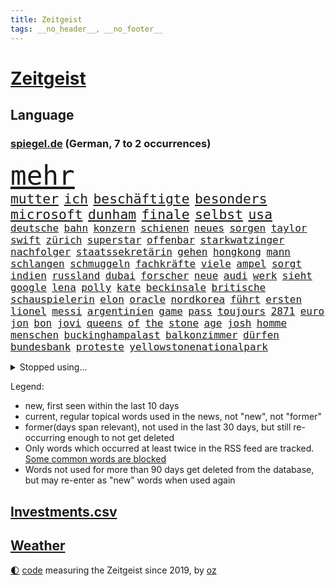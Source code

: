```yaml
---
title: Zeitgeist
tags: __no_header__, __no_footer__
---
```


# [Zeitgeist](https://oliz.io/zeitgeist/)

## Language

<h3><a href="https://www.spiegel.de" target="_blank">spiegel.de</a> (German, 7 to 2 occurrences)</h3>
<p style="font-family:monospace">
<span style="font-size:32pt"><a href="news_links.html#mehr" class="current">mehr</a></span>
<br>
<span style="font-size:16pt"><a href="news_links.html#mutter" class="current">mutter</a></span>
<span style="font-size:16pt"><a href="news_links.html#ich" class="current">ich</a></span>
<span style="font-size:16pt"><a href="news_links.html#beschäftigte" class="current">beschäftigte</a></span>
<span style="font-size:16pt"><a href="news_links.html#besonders" class="current">besonders</a></span>
<span style="font-size:16pt"><a href="news_links.html#microsoft" class="current">microsoft</a></span>
<span style="font-size:16pt"><a href="news_links.html#dunham" class="new">dunham</a></span>
<span style="font-size:16pt"><a href="news_links.html#finale" class="current">finale</a></span>
<span style="font-size:16pt"><a href="news_links.html#selbst" class="current">selbst</a></span>
<span style="font-size:16pt"><a href="news_links.html#usa" class="current">usa</a></span>
<br>
<span style="font-size:12pt"><a href="news_links.html#deutsche" class="current">deutsche</a></span>
<span style="font-size:12pt"><a href="news_links.html#bahn" class="current">bahn</a></span>
<span style="font-size:12pt"><a href="news_links.html#konzern" class="current">konzern</a></span>
<span style="font-size:12pt"><a href="news_links.html#schienen" class="current">schienen</a></span>
<span style="font-size:12pt"><a href="news_links.html#neues" class="current">neues</a></span>
<span style="font-size:12pt"><a href="news_links.html#sorgen" class="current">sorgen</a></span>
<span style="font-size:12pt"><a href="news_links.html#taylor" class="current">taylor</a></span>
<span style="font-size:12pt"><a href="news_links.html#swift" class="current">swift</a></span>
<span style="font-size:12pt"><a href="news_links.html#zürich" class="current">zürich</a></span>
<span style="font-size:12pt"><a href="news_links.html#superstar" class="current">superstar</a></span>
<span style="font-size:12pt"><a href="news_links.html#offenbar" class="current">offenbar</a></span>
<span style="font-size:12pt"><a href="news_links.html#starkwatzinger" class="current">starkwatzinger</a></span>
<span style="font-size:12pt"><a href="news_links.html#nachfolger" class="current">nachfolger</a></span>
<span style="font-size:12pt"><a href="news_links.html#staatssekretärin" class="current">staatssekretärin</a></span>
<span style="font-size:12pt"><a href="news_links.html#gehen" class="current">gehen</a></span>
<span style="font-size:12pt"><a href="news_links.html#hongkong" class="current">hongkong</a></span>
<span style="font-size:12pt"><a href="news_links.html#mann" class="current">mann</a></span>
<span style="font-size:12pt"><a href="news_links.html#schlangen" class="current">schlangen</a></span>
<span style="font-size:12pt"><a href="news_links.html#schmuggeln" class="new">schmuggeln</a></span>
<span style="font-size:12pt"><a href="news_links.html#fachkräfte" class="current">fachkräfte</a></span>
<span style="font-size:12pt"><a href="news_links.html#viele" class="current">viele</a></span>
<span style="font-size:12pt"><a href="news_links.html#ampel" class="current">ampel</a></span>
<span style="font-size:12pt"><a href="news_links.html#sorgt" class="current">sorgt</a></span>
<span style="font-size:12pt"><a href="news_links.html#indien" class="current">indien</a></span>
<span style="font-size:12pt"><a href="news_links.html#russland" class="current">russland</a></span>
<span style="font-size:12pt"><a href="news_links.html#dubai" class="current">dubai</a></span>
<span style="font-size:12pt"><a href="news_links.html#forscher" class="current">forscher</a></span>
<span style="font-size:12pt"><a href="news_links.html#neue" class="current">neue</a></span>
<span style="font-size:12pt"><a href="news_links.html#audi" class="current">audi</a></span>
<span style="font-size:12pt"><a href="news_links.html#werk" class="current">werk</a></span>
<span style="font-size:12pt"><a href="news_links.html#sieht" class="current">sieht</a></span>
<span style="font-size:12pt"><a href="news_links.html#google" class="current">google</a></span>
<span style="font-size:12pt"><a href="news_links.html#lena" class="current">lena</a></span>
<span style="font-size:12pt"><a href="news_links.html#polly" class="new">polly</a></span>
<span style="font-size:12pt"><a href="news_links.html#kate" class="current">kate</a></span>
<span style="font-size:12pt"><a href="news_links.html#beckinsale" class="new">beckinsale</a></span>
<span style="font-size:12pt"><a href="news_links.html#britische" class="current">britische</a></span>
<span style="font-size:12pt"><a href="news_links.html#schauspielerin" class="current">schauspielerin</a></span>
<span style="font-size:12pt"><a href="news_links.html#elon" class="current">elon</a></span>
<span style="font-size:12pt"><a href="news_links.html#oracle" class="new">oracle</a></span>
<span style="font-size:12pt"><a href="news_links.html#nordkorea" class="current">nordkorea</a></span>
<span style="font-size:12pt"><a href="news_links.html#führt" class="current">führt</a></span>
<span style="font-size:12pt"><a href="news_links.html#ersten" class="current">ersten</a></span>
<span style="font-size:12pt"><a href="news_links.html#lionel" class="current">lionel</a></span>
<span style="font-size:12pt"><a href="news_links.html#messi" class="current">messi</a></span>
<span style="font-size:12pt"><a href="news_links.html#argentinien" class="current">argentinien</a></span>
<span style="font-size:12pt"><a href="news_links.html#game" class="current">game</a></span>
<span style="font-size:12pt"><a href="news_links.html#pass" class="current">pass</a></span>
<span style="font-size:12pt"><a href="news_links.html#toujours" class="current">toujours</a></span>
<span style="font-size:12pt"><a href="news_links.html#2871" class="new">2871</a></span>
<span style="font-size:12pt"><a href="news_links.html#euro" class="current">euro</a></span>
<span style="font-size:12pt"><a href="news_links.html#jon" class="current">jon</a></span>
<span style="font-size:12pt"><a href="news_links.html#bon" class="current">bon</a></span>
<span style="font-size:12pt"><a href="news_links.html#jovi" class="current">jovi</a></span>
<span style="font-size:12pt"><a href="news_links.html#queens" class="current">queens</a></span>
<span style="font-size:12pt"><a href="news_links.html#of" class="current">of</a></span>
<span style="font-size:12pt"><a href="news_links.html#the" class="current">the</a></span>
<span style="font-size:12pt"><a href="news_links.html#stone" class="current">stone</a></span>
<span style="font-size:12pt"><a href="news_links.html#age" class="new">age</a></span>
<span style="font-size:12pt"><a href="news_links.html#josh" class="current">josh</a></span>
<span style="font-size:12pt"><a href="news_links.html#homme" class="new">homme</a></span>
<span style="font-size:12pt"><a href="news_links.html#menschen" class="current">menschen</a></span>
<span style="font-size:12pt"><a href="news_links.html#buckinghampalast" class="current">buckinghampalast</a></span>
<span style="font-size:12pt"><a href="news_links.html#balkonzimmer" class="new">balkonzimmer</a></span>
<span style="font-size:12pt"><a href="news_links.html#dürfen" class="current">dürfen</a></span>
<span style="font-size:12pt"><a href="news_links.html#bundesbank" class="current">bundesbank</a></span>
<span style="font-size:12pt"><a href="news_links.html#proteste" class="current">proteste</a></span>
<span style="font-size:12pt"><a href="news_links.html#yellowstonenationalpark" class="new">yellowstonenationalpark</a></span>
</p>
<details>
<summary>Stopped using...</summary>
<p class="former" style="font-size:12pt">
also(1357) worauf(1357) bayerische(1356) kommunen(1356) scheinen(1356) schrieb(1356) usaußenminister(1356) verbraucherschützer(1356) verluste(1356) wolfgang(1356) alternativen(1355) anwohner(1355) gemeinde(1355) steigenden(1355) alarm(1354) reduziert(1354) terroristen(1354) betroffenen(1353) christine(1353) fuß(1353) hsv(1353) karl(1353) lars(1353) lauterbach(1353) verbietet(1353) abstimmen(1352) bekam(1352) chelsea(1352) gesundheitsminister(1352) mario(1352) meldete(1352) ungewöhnlich(1352) vfl(1352) bedeuten(1351) bewerber(1351) bieten(1351) bisherige(1351) bundespräsident(1351) debüt(1351) helfer(1351) ließen(1351) steinmeier(1351) tore(1351) angebliche(1350) ankündigung(1350) gebaut(1350) leverkusen(1350) maria(1350) protestiert(1350) twitter(1350) unterschiedlich(1350) van(1350) augsburg(1349) dauerhaft(1349) mitunter(1349) vermutet(1349) weshalb(1349) 500(1348) 65(1348) facebook(1348) fließt(1348) senken(1348) stattfinden(1348) wälder(1348) 2018(1347) eintracht(1347) eskalation(1347) fußballbundesliga(1347) gehalt(1347) rückschlag(1347) üben(1347) betrug(1346) gesamte(1346) informationen(1346) mengen(1346) nominiert(1346) zivilisten(1346) amerika(1345) bewährungsstrafe(1345) europäer(1345) unterricht(1345) verschiebt(1345) zugelassen(1345) fielen(1344) for(1344) jury(1344) lastwagen(1344) netzwerk(1344) lebte(1343) nord(1343) radikale(1342) präsidentin(1341) beiträge(1340) ermittlern(1340) schüssen(1340) claudia(1339) mehrfach(1339) sinn(1339) frankwalter(1334) gemeinsame(1334) schaffte(1334) königin(1333) nationalen(1333) einschränkungen(1332) globale(1332) sendung(1330) eingeleitet(1329) umgeht(1329) reduzieren(1328) stürzen(1326) ältere(1326) vorgänger(1324) beweise(1321) provoziert(1320) ämter(1320) klimaziele(1319) günther(1306) einblicke(1303) karlsruhe(1302) heizen(1296) offener(1291) aktionen(1287) mängel(1285) berichtete(1257) westliche(1241) vormarsch(1229) carlos(1211) hochschulen(1195) investor(1179) verlag(1163) interessen(1151) unfälle(1142) gestanden(1133) drohende(1110) kolumbien(1107) novak(1097) zerstörte(1096) lebensmitteln(1091) arte(1090) rereportage(1090) arme(1084) verbunden(1078) zwingen(1078) verurteilung(1074) autoren(1072) vegas(1064) weibliche(1057) erscheint(1055) fluten(1054) kameras(1050) kuriose(1048) erkrankte(1040) stehlen(1026) diebe(1020) tiger(1003) energiekrise(981) einschätzungen(980) rauswurf(979) mond(974) oppositionsführer(973) magazin(971) methode(961) coaching(942) tradition(939) schloss(930) ärztin(924) lieferung(921) kriegs(918) marieagnes(911) symbol(908) ring(896) sankt(892) beschäftigen(889) gerichte(887) entführung(883) westens(868) fehlverhalten(867) unmittelbar(836) erneuerbare(835) kriegsbeginn(826) bewusst(817) 48(801) großmutter(789) el(773) 8(763) zunahme(761) 1200(758) kai(758) chinesischer(756) jimmy(739) finde(734) wozu(733) thüringens(725) jemals(721) demenz(717) entfernen(711) subventionen(691) werben(689) führten(684) entkommen(671) grab(671) herunter(670) begrenzen(668) dunkle(655) ersetzt(648) verbleib(645) vaters(636) eingeschaltet(635) abgestimmt(625) spaltet(620) asyl(618) razzien(617) future(616) desinformation(614) manipuliert(607) billigt(599) general(597) fängt(593) beantragen(592) ausgemacht(587) ulm(585) roland(573) djokovic(569) petersburg(566) angriffs(565) colorado(562) hinnehmen(561) regierende(556) überstanden(554) jerusalem(551) rüstet(535) aussieht(530) muslime(529) zufällig(529) alcaraz(519) zwingt(518) übungen(517) 52(514) islamistischen(512) getragen(511) technologie(510) ausgerufen(505) aktive(500) juristischen(500) schleswigholsteins(499) bär(498) kläger(497) generäle(496) lokale(495) 150000(494) loswerden(490) ministerpräsidenten(489) dfbpokal(487) wegner(485) ausschluss(483) instituts(482) rostock(482) spiegelrecherchen(479) entschlossen(476) laden(474) anlagen(472) tragischen(469) jugend(468) norditalien(467) gewartet(465) handelte(463) überwunden(463) miami(461) protestaktion(456) denkmal(454) tätern(451) linkspartei(448) italiener(442) geisel(441) kleinflugzeug(437) gewalttaten(433) oberbayern(433) absolute(432) schottischen(431) durchgesetzt(429) stuft(428) zeitung(423) bka(418) grundlage(415) gästen(415) seniorin(415) erheblich(413) rotenburg(411) serien(409) gelernt(408) evakuierung(407) kredite(399) achtjährige(391) lebensgefährlich(391) soldatinnen(391) wirtschaftlich(384) henry(382) schlucht(381) gegners(379) sächsischen(376) bundesagentur(370) wümme(370) marschflugkörper(368) vorlegen(365) weile(365) philosoph(362) vertreten(362) queere(354) geschlossene(353) erderwärmung(350) ezb(348) flieger(347) dfbfrauen(346) zutaten(346) klingbeil(342) arbeitslosen(340) palästinensische(334) journalistin(333) realistisch(332) geglückt(329) sicherheitsmaßnahmen(329) exemplar(328) gegeneinander(328) forschern(325) mittelalter(323) kanzlerpartei(322) südkoreanische(321) folter(319) nationalspielerinnen(319) anlage(317) teilzeit(316) chancenlos(314) kohleausstieg(312) rasche(312) notwendig(308) betrachten(306) völkermord(305) posts(304) jubeln(303) flüsse(302) schach(300) goldenen(298) arena(297) hühner(296) models(296) probiert(291) kontrollverlust(290) bayer(287) kassel(284) jugendstrafe(283) digitaler(282) hymne(282) jahreszeit(281) rki(281) entdeckten(280) erinnerungskultur(279) anläuft(275) streaminganbietern(275) schlicht(268) zugverkehr(268) gemüse(266) kritikerin(265) spektakuläre(265) königshaus(263) palästina(263) schwäbischen(263) 22jährige(259) vierjährige(258) taugen(257) veröffentlichung(255) gravierenden(254) 2035(252) olympiaqualifikation(252) bist(251) handball(251) götze(250) haftbefehle(250) rennstall(247) erkenntnis(245) schuf(245) angegangen(244) angeschlagen(244) gazastreifens(244) ratschläge(242) first(241) hamasgeiseln(241) ndr(240) glückwünsche(239) wagt(238) damaskus(237) abschneiden(236) bundes(236) uneins(232) geräumt(231) hilfslieferungen(230) prestigeprojekt(230) sommerspiele(230) raab(229) israelhamaskrieg(228) neonazis(228) tennisprofi(228) diktatur(227) universitäten(225) aussetzen(221) 60000(220) häftlinge(219) bären(218) eminem(218) lieferkettengesetz(217) nordrheinwestfälischen(217) haderte(216) ernsthafte(215) königreich(215) spendet(214) unikliniken(214) ngo(212) weltraumteleskop(211) gedenkfeier(210) plane(207) ehepaar(205) reichweite(205) zuschauen(205) geheimnisse(204) passierte(204) ultimatum(204) kalten(202) lagarde(200) nass(200) brisante(199) elite(199) motive(199) vereidigt(195) demnächst(193) großstädten(193) sharon(191) stärkt(191) ehefrauen(189) forderten(188) riesigen(188) tennislegende(187) anhebung(185) schulz(185) islamistischer(184) playoffs(184) reparieren(184) spruch(183) versicherung(183) präsent(182) verteidigern(182) aufgebaut(181) aussetzung(181) bestem(181) alkoholkonsum(180) belegschaft(180) arbeitgebern(179) inhaftiert(179) teppich(179) ergab(177) ausgenutzt(176) giftige(176) pilze(175) timo(175) astronauten(174) hannah(174) vorsitz(174) lebendig(172) pottwal(172) whistleblower(172) berücksichtigt(171) bunker(171) göttingen(171) muskeln(170) niedergelegt(170) temu(169) baumarkt(167) carl(167) hausbesitzer(167) drangen(166) abwasser(165) alfred(165) fünftel(165) provokation(164) sonde(164) wettkampf(164) geldstrafen(162) nervig(162) ordentlich(162) schwäbisch(162) verpflichten(162) artillerie(161) verbraucherzentralen(160) leichtes(159) ardserie(157) cotrainer(157) duolingo(157) 53jähriger(156) badenwürttembergischen(156) ergeht(155) gesundheitszustand(155) onlineplattform(155) umarmt(155) zeitzeugen(155) brennende(154) günstigeren(154) rückwirkend(154) voice(154) houston(153) route(151) uniform(151) bienen(150) irgendwie(150) vereinnahmung(149) zuwendungen(149) justizministerium(148) kollabierten(148) neuerdings(148) dreharbeiten(147) humboldtuniversität(147) marken(147) einigem(146) luftschlägen(146) matteo(146) verzögerungen(146) bauernhof(145) rundfunk(142) verschlingt(142) diabetes(141) heiraten(141) contest(140) eurovision(140) unerschütterliche(140) harvey(139) geantwortet(138) liebesleben(138) einzigartig(137) expertenrat(137) hagen(136) hab(135) teilnehmende(135) montagmorgen(134) nackte(134) vergibt(134) ausüben(133) bundesgesundheitsminister(133) mitnehmen(133) 170(132) hohem(131) french(130) manipulation(130) trotzig(130) missbrauchte(129) staatengemeinschaft(129) vizepräsidentin(129) energieversorgung(128) gewagt(128) negativ(128) sacha(128) drogenkartelle(127) häusern(127) marathon(127) umweltaktivisten(127) bahncard(126) manfred(126) schmuck(126) sportlichen(126) jahrzehntelange(125) kulturbetrieb(125) schwein(125) studiert(125) versammelten(124) ellen(123) frühe(123) gefälschter(123) hing(123) nsu(123) polizeibeamte(123) teilten(123) kehl(122) ruinen(122) sparer(121) treibhausgasemissionen(121) unverständnis(121) 74(120) gemeinsamer(120) knochen(118) niedergeschlagen(118) sinkenden(117) blau(116) euwahl(116) jva(116) schwimmer(116) ewigkeit(115) olympiateilnahme(115) pfiff(115) 58(114) bestellen(114) jahrestag(114) marsch(114) oberdorf(113) everest(112) geheimdiensten(112) held(112) kremlherrscher(112) mount(112) north(112) datenschützer(111) heizungsgesetz(111) rihanna(111) raffinierten(110) architektur(108) erwirken(108) thcgrenzwert(108) anteilnahme(107) katy(107) kimmel(107) mexikaner(107) unschlagbar(107) ärgerte(107) europe(106) hochstapler(106) persönlichkeit(106) schweigegeldprozess(106) chiphersteller(105) fußgänger(105) fälschlicherweise(105) ussenator(104) nebraska(103) hessischen(102) kreativ(102) wehr(102) zendaya(102) dmitrij(101) schlechtere(101) country(100) countrycharts(100) kommunizieren(100) baseballschläger(99) fehlern(99) französisches(99) unerwünscht(99) abwerfen(98) kürze(98) meistern(98) offenhalten(98) schulter(98) fotografieren(97) irrtümlich(97) nationaler(97) ostdeutscher(97) trinkwasser(97) verdammt(97) bereitstellen(96) klaas(96) ruth(96) atmen(95) barry(95) bundesstaaten(95) dürfe(95) munitionsmangel(95) verschärfte(95) asiens(94) ausbremsen(94) boxen(94) seniorenheim(94) smartwatches(94) verzückt(94) cybersicherheit(93) edelmetall(93) fünftes(93) leo(93) mietvertrag(92) morddrohungen(92) obergrenze(92) zurückbringen(92) anfällig(91) bodo(91) eurofighter(91) modeikone(91) tüfteln(91) atmung(90) fastfoodkette(90) geschlossenes(90) glasgow(90) koch(90) lenkte(90) stützpunkt(90) zuhören(90) dekret(89) jünger(89) landeskriminalamt(89) präsenz(89) spannung(89) südlich(89) vorschriften(89) weltranglistenerste(89) werdende(89) äußeren(89) akademische(88) nahrung(88) chlamydien(87) ebene(87) geschlechtskrankheiten(87) glamour(87) kates(87) malen(87) tripper(87) zinssenkungen(87) rekonstruieren(86) sabrina(86) aktie(85) anstrich(85) don(85) emkader(85) notenbanken(85) schläge(85) spannende(85) strahlkraft(85) tyson(85) dreamliner(84) kühl(84) lngterminals(84) softdrinks(84) triumphales(84) verbands(84) wohngebäuden(84) beschwerde(83) iga(83) jansen(83) lehrerverband(83) lehrerverbands(83) rügen(83) temporären(83) zurückgezogen(83) überdurchschnittlich(83) świątek(83) 2029(82) dämpft(82) israelgazakonflikt(82) zelt(82) anonymität(81) brühl(81) maas(81) räumte(81) sammelklage(81) vegane(81) verbrachte(81) zunge(81) attraktiv(80) erhitzt(80) störer(80) augenhöhe(79) datenleck(79) heimatland(79) infos(79) katastrophenfall(79) niedrige(79) thc(79) tragischer(79) zähneputzen(79) abwahl(78) ergreift(78) lasse(78) libyens(78) missbrauchen(78) terrorisieren(78) umbruch(78) wiesen(78) zurückschicken(78) cohen(77) klosterhalfen(77) konstanze(77) erhärten(76) größtes(76) karriereziel(76) lngterminal(76) milliardenauftrag(76) parteikollegin(76) scheinwahl(76) spende(76) thyssenkrupp(76) übergriffen(76) angehören(75) aufbringen(75) familienalltag(75) gesprächskanäle(75) grundschulkinder(75) infekt(75) irren(75) kafka(75) kretschmann(75) sicherheitslücke(75) teich(75) university(75) unscheinbare(75) abrücken(74) neuigkeiten(74) skulpturen(74) testspiel(74) benutzt(72) doro(72) erneuert(72) kollektiv(72) machtübernahme(72) mecklenburg(72) neunzigern(72) regional(72) schwenken(72) unvermindert(72) urheber(72) verschleppten(72) zeichnete(72) eleganz(71) instanz(71) jahrtausends(71) nachhaltiger(71) schweröl(71) songtexte(71) stresst(71) traditionellen(71) transportiert(71) würfel(71) aufräumarbeiten(70) baron(70) dolly(70) einschalten(70) geraldine(70) landesamt(70) meteorologen(70) netzwerke(70) neugebauer(70) ostküste(70) parton(70) slowakischen(70) wahlkampfspenden(70) wolke(70) anmutende(69) aufgestellte(69) brunson(69) deinem(69) dessau(69) königlichen(69) naher(69) schweine(69) spitznamen(69) aleppo(68) bremse(68) flake(68) formale(68) kampfjet(68) paartherapeutin(68) schnelleren(68) birgit(67) bundeswirtschaftsminister(67) gesammelt(67) schweigegeldzahlungen(67) tierreich(67) 74jährige(66) angetrieben(66) coronaprotokolle(66) holz(66) reservisten(66) söders(66) töchtern(66) verschwörungsideologien(66) darlegen(65) mosel(65) rasches(65) schriftstellers(65) vorfreude(65) ernstfall(64) familienausflug(64) geprallt(64) halmich(64) regina(64) robusten(64) cowboy(63) formel1weltmeister(63) gesundheitsproblemen(63) günzburg(63) kampfflugzeuge(63) profifußballer(63) zahlreicher(63) zehntausend(63) ärmste(63) krawallmacher(62) luxusuhren(62) rekrutieren(62) revolutionswächter(62) sevilla(62) toren(62) agentin(61) markenrechte(61) staatskasse(61) steuerlich(61) windräder(61) alsu(60) anstoßen(60) identifizieren(60) kurmasheva(60) pérez(60) showkampf(60) usrussischer(60) ausgeweitet(59) bürgermeisterin(59) nützt(59) tschetschene(59) ausfall(58) bejubelt(58) bürgern(58) dreiste(58) zinswende(58) alkoholverbot(57) beeindruckt(57) kriminalstatistik(57) serienmörder(57) tresor(57) verbote(57) amanal(56) gewebe(56) gräber(56) kapazität(56) mücken(56) petros(56) plage(56) prominenz(56) verkehrspolitik(56) versklavt(56) weinstein(56) wittert(56) überflutet(56) aktivismus(55) atomreaktoren(55) gefangenenlager(55) niedergang(55) salvador(55) wohnort(55) championsleaguesieger(54) exakt(54) faible(54) opdenhövel(54) prosieben(54) wahlkampfauftritt(54) bridgerton(53) düsseldorfer(53) halbmarathon(53) musical(53) repariert(53) treue(53) bundesinstitut(52) ehemaliges(52) geldbuße(52) nbaplayoffs(52) schwächt(52) vorfahrt(52) kürzer(51) messerangreifer(51) nachnamen(51) bergab(50) anlegen(49) anwohnern(49) bitcoinfans(49) diw(49) geldzahlungen(49) immobilie(49) prophezeit(49) rekordwert(49) saisonleistung(49) adeln(48) angeschlossen(48) bbcmoderator(48) einwirken(48) gesteckt(48) kiffer(48) midnight(48) naiv(48) verwarnt(48) wahlrecht(48) 787(47) georgiens(47) kostenpflichtigen(47) tschechischen(47) wittmann(47) agententätigkeit(46) arddoku(46) champion(46) jobcenter(46) musikfestival(46) personalräte(46) sammelten(46) schwiegermutter(46) sexistischer(46) beschleunigen(45) flutkatastrophe(45) stationierung(45) town(45) empfing(44) enormer(44) feuern(44) veteran(44) wände(44) hill(43) hochtouren(43) marius(43) verleumdung(43) versicherer(43) argumenten(42) festnehmen(42) idylle(42) koalitionsbruch(42) boomen(41) burg(41) footballprofi(41) volkswagenkonzern(41) getränk(40) geträumt(40) musikalisches(40) sánchez(40) einstecken(39) fußballstadion(39) geile(39) insolvenzverfahren(39) lagune(39) modernsten(39) moral(39) risikobewertung(39) robinson(39) wahlplakate(39) abzug(38) bloßen(38) dakota(38) durchkämmt(38) erik(38) funkstille(38) korn(38) kugeln(38) maske(38) nachbesserung(38) wahlkampfauftakt(38) anc(37) nachbarort(37) altersunterschieds(36) geburtenzahl(36) genesung(36) hungerstreik(36) optimiert(36) schuldspruch(36) tiefpunkte(36) badenbaden(35) ego(35) faust(35) hitzige(35) nirgendwo(35) beirut(34) dauereinsatz(34) harold(34) lokalen(34) magischen(34) spontane(34) tiktokstar(34) versunkene(34) yorks(34) überschwemmte(34) delikt(33) erreichten(33) euwahlkampf(33) hubble(33) lieferketten(33) ruhig(33) schärferen(33) sponsoring(33) stadtwerke(33) umzug(33) berüchtigten(32) boeingkrise(32) cyberangriff(32) erwärmt(32) geschichtsbild(32) madrids(32) nutzten(32) pionier(32) tauschen(32) anpalagan(31) championsleaguefinale(31) friends(31) regionalliga(31) tshirt(31) vollgelaufene(31) eliteuni(30) insektenforscherin(30) laute(30) memmingen(30) msv(30) pegel(30) realityshow(30) reul(30) vegan(30) vollzug(30) überraschungen(30) auszug(29) fahndete(29) filtern(29) geldes(29) jahreswechsel(29) kriegsgerät(29) rekrutierung(29) schwärmte(29) weltkriegs(29) agieren(28) auszuweiten(28) karlheinz(28) leises(28) radwege(28) schilling(28) spots(28) überschwemmt(28) behandeln(27) derartiger(27) genauen(27) handele(27) hoden(27) marschieren(27) who’s(27) zahlungsunfähig(27) zähne(27) booten(26) derselben(26) fortschritten(26) höhepunkte(26) ausbreiten(25) beantragte(25) bewusster(25) buhlt(25) erwin(25) leugnen(25) raumkapsel(25) 1968(24) anschlagspläne(24) badenwürttembergs(24) berüchtigter(24) broadway(24) hackern(24) helgoland(24) kenianischen(24) lernerfolg(24) reaktivieren(24) reals(24) wortbruch(24) bewährt(23) faszination(23) gewaltigen(23) grauzone(23) hinterfragen(23) italienerin(23) rekordhöhe(23) dpa(22) eingestanden(22) sees(22) ehrgeiz(21) einsteigen(21) gemischt(21) kampfzone(21) kriegstüchtigkeit(21) regnen(21) verschiedener(21) warteten(21) angespannte(20) genehmigungen(20) hochwassers(20) nähren(20) offenes(20) schlussspurt(20) chefredakteur(19) kommunalpolitiker(19) lugner(19) nordseekrabben(19) ausgebrannt(18) end(18) flutschäden(18) kommunismus(18) messerstecher(18) vizepremier(18) weltberühmt(18) widerstandslos(18) zugezogen(18) angeblichem(17) apotheken(17) basel(17) butker(17) dauerregen(17) hummus(17) klinikatlas(17) kolonialmacht(17) pegelstände(17) platzte(17) sexistische(17) ausnahmeläuferin(16) finanzierte(16) hinlegen(16) hochwassergebiet(16) kriminelles(16) motivierte(16) staatsgebiet(16) supertalent(16) aminata(15) fremde(15) gegrölt(15) hochwasserlage(15) verschleierung(15) flutgebieten(14) geschehnissen(14) gähnende(14) kompany(14) adipositas(13) ländlichen(13) markierte(13) nrwinnenminister(13) seegang(13) bell(12) besiegte(12) christiane(12) finanzbeamtin(12) hochsicherheitsgefängnis(12) konkurrieren(12) schädlinge(12) ausgrenzen(11) finals(11) garros(11) löwen(11) marcello(11) schutzlos(11) selbstkritisch(11) standhaftigkeit(11) steel(11) unvermeidlich(11) verrückten(11)
</p>
</details>
<p>Legend:
<ul>
<li><span class="new">new</span>, first seen within the last 10 days</li>
<li><span class="current">current</span>, regular topical words used in the news, not "new", not "former"</li>
<li><span class="former">former(days span relevant)</span>, not used in the last 30 days, but still re-occurring enough to not get deleted</li>
<li>Only words which occurred at least twice in the RSS feed are tracked. <a href="language/filters.py">Some common words are blocked</a></li>
<li>Words not used for more than 90 days get deleted from the database, but may re-enter as "new" words when used again</li>
</ul>
</p>

## [Investments](investments.html)[.csv](investments.csv)

## [Weather](weather.html)

<footer>
<a href="javascript:toggleTheme()" class="nav">🌓</a>
<a href="https://github.com/ooz/zeitgeist">code</a> measuring the Zeitgeist since 2019, by <a href="https://oliz.io">oz</a>
</footer>
